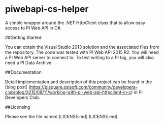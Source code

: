 # piwebapi-cs-helper
A simple wrapper around the .NET HttpClient class that to allow easy access to PI Web API in C#. 

##Getting Started

You can obtain the Visual Studio 2013 solution and the associated files from the repository. The code was tested with PI Web API 2015 R2. You will need a PI Web API server to connect to. To test writing to a PI tag, you will also need a PI Data Archive.

##Documentation

Detail implementation and description of this project can be found in the [blog post] (https://pisquare.osisoft.com/community/developers-club/blog/2015/08/11/working-with-pi-web-api-httpclient-in-c) in PI Developers Club.

##Licensing

Please see the file named [LICENSE.md] (LICENSE.md).
